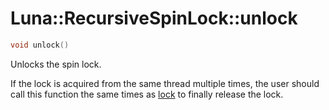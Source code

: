 # Luna::RecursiveSpinLock::unlock

```c++
void unlock()
```

Unlocks the spin lock. 

If the lock is acquired from the same thread multiple times, the user should call this function the same times as [lock](class_luna_1_1_recursive_spin_lock_1aa81aed607133209dade63a226818224d.md) to finally release the lock. 

